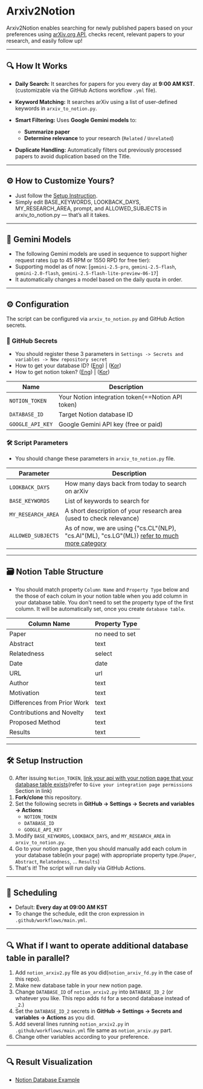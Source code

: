 # Arxiv2Notion

Arxiv2Notion enables searching for newly published papers based on your preferences using [arXiv.org API](https://arxiv.org), checks recent, relevant papers to your research, and easily follow up!

---

## 🔍 How It Works

- **Daily Search:**
  It searches for papers for you every day at **9:00 AM KST**.(customizable via the GitHub Actions workflow `.yml` file).

- **Keyword Matching:**
  It searches arXiv using a list of user-defined keywords in `arxiv_to_notion.py`.

- **Smart Filtering:**
  Uses **Google Gemini models** to:
  - **Summarize paper**
  - **Determine relevance** to your research (`Related` / `Unrelated`)

- **Duplicate Handling:**
  Automatically filters out previously processed papers to avoid duplication based on the Title.

---
## ⚙️ How to Customize Yours?
- Just follow the [Setup Instruction](#setup-instruction).
- Simply edit BASE_KEYWORDS, LOOKBACK_DAYS, MY_RESEARCH_AREA, prompt, and ALLOWED_SUBJECTS in arxiv_to_notion.py — that’s all it takes.


---
## 🧠 Gemini Models

- The following Gemini models are used in sequence to support higher request rates (up to 45 RPM or 1550 RPD for free tier):
- Supporting model as of now: [`gemini-2.5-pro`, `gemini-2.5-flash`, `gemini-2.0-flash`, `gemini-2.5-flash-lite-preview-06-17`]
- It automatically changes a model based on the daily quota in order.

---

## ⚙️ Configuration

The script can be configured via `arxiv_to_notion.py` and GitHub Action secrets.

### 🔐 GitHub Secrets
- You should register these 3 parameters in `Settings -> Secrets and variables -> New repository secret`
- How to get your database ID? ([Eng](https://stackoverflow.com/questions/67728038/where-to-find-database-id-for-my-database-in-notion)) | ([Kor](https://nyukist.tistory.com/16))
- How to get notion token? ([Eng](https://developers.notion.com/docs/create-a-notion-integration)) | ([Kor](https://newdeal123.tistory.com/86))


| Name                  | Description                          |
|-----------------------|--------------------------------------|
| `NOTION_TOKEN`        | Your Notion integration token(==Notion API token)|
| `DATABASE_ID`         | Target Notion database ID            |
| `GOOGLE_API_KEY`      | Google Gemini API key (free or paid) |

### 🛠 Script Parameters
- You should change these parameters in `arxiv_to_notion.py` file.

| Parameter          | Description                                                       |
|--------------------|-------------------------------------------------------------------|
| `LOOKBACK_DAYS`    | How many days back from today to search on arXiv                  |
| `BASE_KEYWORDS`    | List of keywords to search for                                    |
| `MY_RESEARCH_AREA` | A short description of your research area (used to check relevance) |
| `ALLOWED_SUBJECTS` | As of now, we are using {"cs.CL"(NLP), "cs.AI"(ML), "cs.LG"(ML)} [refer to much more category](https://arxiv.org/category_taxonomy)|

---

## 🗃️ Notion Table Structure
- You should match property `Column Name` and `Property Type` below and the those of each colum in your notion table when you add column in your database table. You don't need to set the property type of the first column. It will be automatically set, once you create `database table`.

| Column Name                   | Property Type |
|------------------------------|----------------|
| Paper                        | no need to set |
| Abstract                     | text           | 
| Relatedness                  | select         | 
| Date                         | date           | 
| URL                          | url            | 
| Author                       | text           | 
| Motivation                   | text           | 
| Differences from Prior Work  | text           | 
| Contributions and Novelty    | text           | 
| Proposed Method              | text           | 
| Results                      | text           |


---

## 🛠 Setup Instruction

0. After issuing `Notion_TOKEN`, [link your api with your notion page that your database table exists](https://developers.notion.com/docs/create-a-notion-integration)(refer to   `Give your integration page permissions` Section in link)
1. **Fork/clone** this repository.
2. Set the following secrets in **GitHub → Settings → Secrets and variables → Actions**:
   - `NOTION_TOKEN`
   - `DATABASE_ID`
   - `GOOGLE_API_KEY`
3. Modify `BASE_KEYWORDS`, `LOOKBACK_DAYS`, and `MY_RESEARCH_AREA` in `arxiv_to_notion.py`.
4. Go to your notion page, then you should manually add each colum in your database table(in your page) with appropriate property type.(`Paper`, `Abstract`, `Relatedness`, ... `Results`)
5. That's it! The script will run daily via GitHub Actions.

---

## 📅 Scheduling 
- Default: **Every day at 09:00 AM KST**
- To change the schedule, edit the cron expression in `.github/workflows/main.yml`.

---
## 🔍 What if I want to operate additional database table in parallel?
1. Add `notion_arxiv2.py` file as you did(`notion_arxiv_fd.py` in the case of this repo).
2. Make new database table in your new notion page.
3. Change `DATABASE_ID` of `notion_arxiv2.py` into `DATABASE_ID_2` (or whatever you like. This repo adds `fd` for a second database instead of `_2`.)
4. Set the `DATABASE_ID_2` secrets in **GitHub → Settings → Secrets and variables → Actions** as you did.
5. Add several lines running `notion_arxiv2.py` in `.github/workflows/main.yml` file same as `notion_arxiv.py` part.
6. Change other variables according to your preference.

---
## 🔍 Result Visualization
- [Notion Database Example](https://www.notion.so/SPL-paper-list-2248f62eeae280e191a4f831c41225f7?source=copy_link)
  
